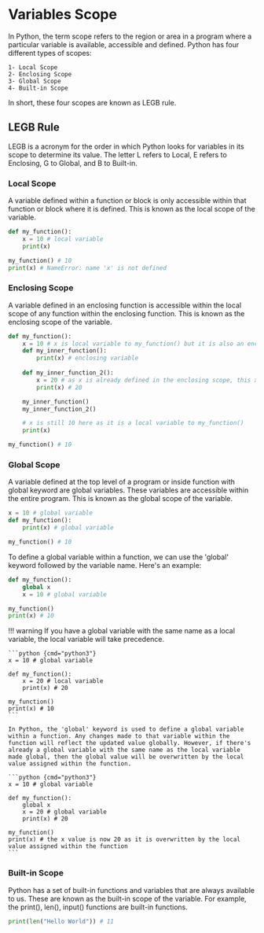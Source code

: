 # Variables Scope

In Python, the term scope refers to the region or area in a program where a particular variable is available, accessible and defined.
Python has four different types of scopes:

    1- Local Scope
    2- Enclosing Scope
    3- Global Scope
    4- Built-in Scope

In short, these four scopes are known as LEGB rule.

## LEGB Rule

LEGB is a acronym for the order in which Python looks for variables in its scope to determine its value. The letter L refers to Local, E refers to Enclosing, G to Global, and B to Built-in.

### Local Scope

A variable defined within a function or block is only accessible within that function or block where it is defined. This is known as the local scope of the variable.

```python {cmd="python3"}
def my_function():
    x = 10 # local variable 
    print(x)

my_function() # 10
print(x) # NameError: name 'x' is not defined
```

### Enclosing Scope

A variable defined in an enclosing function is accessible within the local scope of any function within the enclosing function. This is known as the enclosing scope of the variable.

```python {cmd="python3"}
def my_function():
    x = 10 # x is local variable to my_function() but it is also an enclosing variable to my_inner_function()
    def my_inner_function():
        print(x) # enclosing variable
    
    def my_inner_function_2():
        x = 20 # as x is already defined in the enclosing scope, this x is a local variable to my_inner_function_2() and it value is 20 not 10.
        print(x) # 20

    my_inner_function()
    my_inner_function_2()

    # x is still 10 here as it is a local variable to my_function()
    print(x) 

my_function() # 10
```

### Global Scope

A variable defined at the top level of a program or inside function with global keyword are global variables. These variables are accessible within the entire program. This is known as the global scope of the variable.

```python {cmd="python3"}
x = 10 # global variable
def my_function():
    print(x) # global variable

my_function() # 10
```

To define a global variable within a function, we can use the 'global' keyword followed by the variable name. Here's an example:

```python {cmd="python3"}
def my_function():
    global x
    x = 10 # global variable

my_function()
print(x) # 10
```

!!! warning
    If you have a global variable with the same name as a local variable, the local variable will take precedence.

    ```python {cmd="python3"}
    x = 10 # global variable

    def my_function():
        x = 20 # local variable
        print(x) # 20

    my_function()
    print(x) # 10
    ```

    In Python, the 'global' keyword is used to define a global variable within a function. Any changes made to that variable within the function will reflect the updated value globally. However, if there's already a global variable with the same name as the local variable made global, then the global value will be overwritten by the local value assigned within the function.

    ```python {cmd="python3"}
    x = 10 # global variable

    def my_function():
        global x
        x = 20 # global variable
        print(x) # 20

    my_function()
    print(x) # the x value is now 20 as it is overwritten by the local value assigned within the function
    ``` 

### Built-in Scope

Python has a set of built-in functions and variables that are always available to us. These are known as the built-in scope of the variable. For example, the print(), len(), input() functions are built-in functions.

```python {cmd="python3"}
print(len("Hello World")) # 11
```

